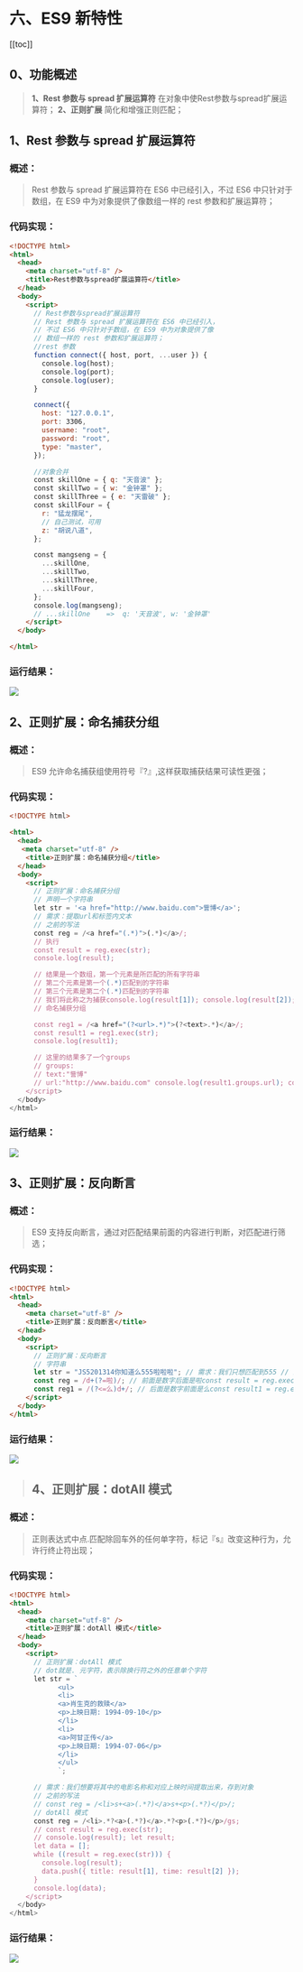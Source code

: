 # 六、ES9 新特性
<!-- Markdown 目录语法 -->
[[toc]]
## 0、功能概述

> **1、Rest 参数与 spread 扩展运算符**
> 在对象中使Rest参数与spread扩展运算符；
> **2、正则扩展**
> 简化和增强正则匹配；

## 1、Rest 参数与 spread 扩展运算符
### 概述：
> Rest 参数与 spread 扩展运算符在 ES6 中已经引入，不过 ES6
> 中只针对于数组，在 ES9 中为对象提供了像数组一样的 rest
> 参数和扩展运算符；

### 代码实现：
```html
<!DOCTYPE html>
<html>
  <head>
    <meta charset="utf-8" />
    <title>Rest参数与spread扩展运算符</title>
  </head>
  <body>
    <script>
      // Rest参数与spread扩展运算符
      // Rest 参数与 spread 扩展运算符在 ES6 中已经引入，
      // 不过 ES6 中只针对于数组，在 ES9 中为对象提供了像
      // 数组一样的 rest 参数和扩展运算符；
      //rest 参数
      function connect({ host, port, ...user }) {
        console.log(host);
        console.log(port);
        console.log(user);
      }

      connect({
        host: "127.0.0.1",
        port: 3306,
        username: "root",
        password: "root",
        type: "master",
      });

      //对象合并
      const skillOne = { q: "天音波" };
      const skillTwo = { w: "金钟罩" };
      const skillThree = { e: "天雷破" };
      const skillFour = {
        r: "猛龙摆尾",
        // 自己测试，可用
        z: "胡说八道",
      };

      const mangseng = {
        ...skillOne,
        ...skillTwo,
        ...skillThree,
        ...skillFour,
      };
      console.log(mangseng);
      // ...skillOne    =>  q: '天音波', w: '金钟罩'
    </script>
  </body>

</html>
```

### 运行结果：
![](./imgs/media/image52.jpeg)

## 2、正则扩展：命名捕获分组

### 概述：

> ES9 允许命名捕获组使用符号『?』,这样获取捕获结果可读性更强；

### 代码实现： 
```html
<!DOCTYPE html>

<html>
  <head>
   <meta charset="utf-8" />
    <title>正则扩展：命名捕获分组</title>
  </head>
  <body>
    <script>
      // 正则扩展：命名捕获分组
      // 声明一个字符串
      let str = '<a href="http://www.baidu.com">訾博</a>';
      // 需求：提取url和标签内文本
      // 之前的写法
      const reg = /<a href="(.*)">(.*)</a>/;
      // 执行
      const result = reg.exec(str);
      console.log(result);

      // 结果是一个数组，第一个元素是所匹配的所有字符串
      // 第二个元素是第一个(.*)匹配到的字符串
      // 第三个元素是第二个(.*)匹配到的字符串
      // 我们将此称之为捕获console.log(result[1]); console.log(result[2]);
      // 命名捕获分组

      const reg1 = /<a href="(?<url>.*)">(?<text>.*)</a>/;
      const result1 = reg1.exec(str);
      console.log(result1);

      // 这里的结果多了一个groups
      // groups:
      // text:"訾博"
      // url:"http://www.baidu.com" console.log(result1.groups.url); console.log(result1.groups.text);
    </script>
  </body>
</html>
```

### 运行结果：

![](./imgs/media/image53.jpeg)

## 3、正则扩展：反向断言
### 概述：
> ES9 支持反向断言，通过对匹配结果前面的内容进行判断，对匹配进行筛选；
### 代码实现： 
```html
<!DOCTYPE html>
<html>
  <head>
    <meta charset="utf-8" />
    <title>正则扩展：反向断言</title>
  </head>
  <body>
    <script>
      // 正则扩展：反向断言
      // 字符串
      let str = "JS5201314你知道么555啦啦啦"; // 需求：我们只想匹配到555 // 正向断言
      const reg = /d+(?=啦)/; // 前面是数字后面是啦const result = reg.exec(str); console.log(result); // 反向断言
      const reg1 = /(?<=么)d+/; // 后面是数字前面是么const result1 = reg.exec(str); console.log(result1);
    </script>
  </body>
</html>
```

### 运行结果：
![](./imgs/media/image54.jpeg)

>## 4、正则扩展：dotAll 模式
### 概述：

> 正则表达式中点.匹配除回车外的任何单字符，标记『s』改变这种行为，允许行终止符出现；

### 代码实现：
```html
<!DOCTYPE html>
<html>
  <head>
    <meta charset="utf-8" />
    <title>正则扩展：dotAll 模式</title>
  </head>
  <body>
    <script>
      // 正则扩展：dotAll 模式
      // dot就是. 元字符，表示除换行符之外的任意单个字符
      let str = `
            <ul>
            <li>
            <a>肖生克的救赎</a>
            <p>上映日期: 1994-09-10</p>
            </li>
            <li>
            <a>阿甘正传</a>
            <p>上映日期: 1994-07-06</p>
            </li>
            </ul>
            `;

      // 需求：我们想要将其中的电影名称和对应上映时间提取出来，存到对象
      // 之前的写法
      // const reg = /<li>s+<a>(.*?)</a>s+<p>(.*?)</p>/;
      // dotAll 模式
      const reg = /<li>.*?<a>(.*?)</a>.*?<p>(.*?)</p>/gs;
      // const result = reg.exec(str);
      // console.log(result); let result;
      let data = [];
      while ((result = reg.exec(str))) {
        console.log(result);
        data.push({ title: result[1], time: result[2] });
      }
      console.log(data);
    </script>
  </body>
</html>
```
### 运行结果：
![](./imgs/media/image55.jpeg)
